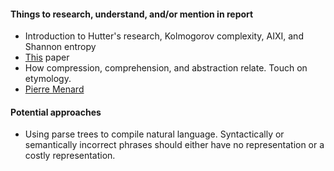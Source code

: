 #### Things to research, understand, and/or mention in report
- Introduction to Hutter's research, Kolmogorov complexity, AIXI, and Shannon entropy
- [This](https://aclanthology.org/2023.findings-acl.426/) paper
- How compression, comprehension, and abstraction relate. Touch on etymology.
- [Pierre Menard](https://en.wikipedia.org/wiki/Pierre_Menard%2C_Author_of_the_Quixote)

#### Potential approaches
- Using parse trees to compile natural language. Syntactically or semantically incorrect phrases should either have no representation or a costly representation.